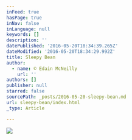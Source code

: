 ```yaml
---
inFeed: true
hasPage: true
inNav: false
inLanguage: null
keywords: []
description: ''
datePublished: '2016-05-20T18:34:39.265Z'
dateModified: '2016-05-20T18:34:29.992Z'
title: Sleepy Bean
author:
  - name: © Edain McNeilly
    url: ''
authors: []
publisher: null
starred: false
sourcePath: _posts/2016-05-20-sleepy-bean.md
url: sleepy-bean/index.html
_type: Article

---
```

![](https://the-grid-user-content.s3-us-west-2.amazonaws.com/1bfeec8b-bb4c-455a-a6ee-3c7b727b3d90.jpg)